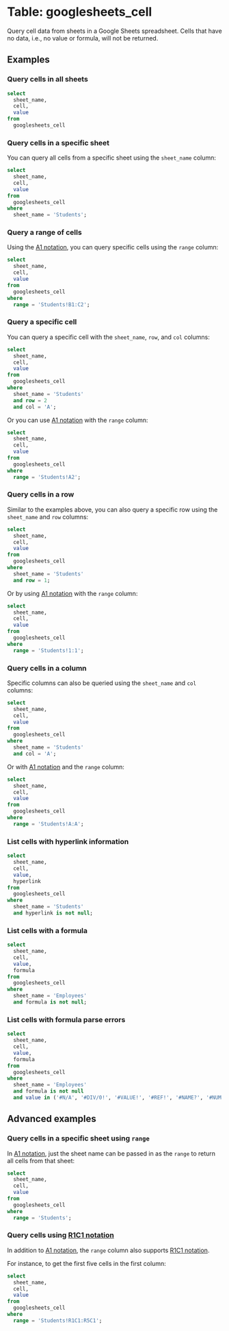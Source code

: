 # Table: googlesheets_cell

Query cell data from sheets in a Google Sheets spreadsheet. Cells that have no
data, i.e., no value or formula, will not be returned.

## Examples

### Query cells in all sheets

```sql
select
  sheet_name,
  cell,
  value
from
  googlesheets_cell
```

### Query cells in a specific sheet

You can query all cells from a specific sheet using the `sheet_name` column:

```sql
select
  sheet_name,
  cell,
  value
from
  googlesheets_cell
where
  sheet_name = 'Students';
```

### Query a range of cells

Using the [A1 notation](https://developers.google.com/sheets/api/guides/concepts#expandable-1), you can query specific cells using the `range` column:

```sql
select
  sheet_name,
  cell,
  value
from
  googlesheets_cell
where
  range = 'Students!B1:C2';
```

### Query a specific cell

You can query a specific cell with the `sheet_name`, `row`, and `col` columns:

```sql
select
  sheet_name,
  cell,
  value
from
  googlesheets_cell
where
  sheet_name = 'Students'
  and row = 2
  and col = 'A';
```

Or you can use [A1 notation](https://developers.google.com/sheets/api/guides/concepts#expandable-1) with the `range` column:

```sql
select
  sheet_name,
  cell,
  value
from
  googlesheets_cell
where
  range = 'Students!A2';
```

### Query cells in a row

Similar to the examples above, you can also query a specific row using the `sheet_name` and `row` columns:

```sql
select
  sheet_name,
  cell,
  value
from
  googlesheets_cell
where
  sheet_name = 'Students'
  and row = 1;
```

Or by using [A1 notation](https://developers.google.com/sheets/api/guides/concepts#expandable-1) with the `range` column:

```sql
select
  sheet_name,
  cell,
  value
from
  googlesheets_cell
where
  range = 'Students!1:1';
```

### Query cells in a column

Specific columns can also be queried using the `sheet_name` and `col` columns:

```sql
select
  sheet_name,
  cell,
  value
from
  googlesheets_cell
where
  sheet_name = 'Students'
  and col = 'A';
```

Or with [A1 notation](https://developers.google.com/sheets/api/guides/concepts#expandable-1) and the `range` column:

```sql
select
  sheet_name,
  cell,
  value
from
  googlesheets_cell
where
  range = 'Students!A:A';
```

### List cells with hyperlink information

```sql
select
  sheet_name,
  cell,
  value,
  hyperlink
from
  googlesheets_cell
where
  sheet_name = 'Students'
  and hyperlink is not null;
```

### List cells with a formula

```sql
select
  sheet_name,
  cell,
  value,
  formula
from
  googlesheets_cell
where
  sheet_name = 'Employees'
  and formula is not null;
```

### List cells with formula parse errors

```sql
select
  sheet_name,
  cell,
  value,
  formula
from
  googlesheets_cell
where
  sheet_name = 'Employees'
  and formula is not null
  and value in ('#N/A', '#DIV/0!', '#VALUE!', '#REF!', '#NAME?', '#NUM!', '#ERROR!', '#NULL!');
```

## Advanced examples

### Query cells in a specific sheet using `range`

In [A1 notation](https://developers.google.com/sheets/api/guides/concepts#expandable-1), just the sheet name can be passed in as the `range` to return all cells from that sheet:

```sql
select
  sheet_name,
  cell,
  value
from
  googlesheets_cell
where
  range = 'Students';
```

### Query cells using [R1C1 notation](https://developers.google.com/sheets/api/guides/concepts#expandable-2)

In addition to [A1 notation](https://developers.google.com/sheets/api/guides/concepts#expandable-1), the `range` column also supports [R1C1 notation](https://developers.google.com/sheets/api/guides/concepts#expandable-2).

For instance, to get the first five cells in the first column:

```sql
select
  sheet_name,
  cell,
  value
from
  googlesheets_cell
where
  range = 'Students!R1C1:R5C1';
```
